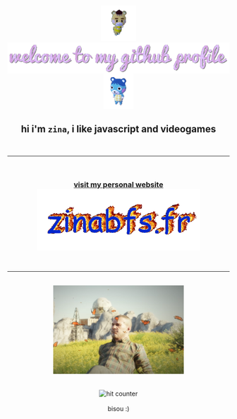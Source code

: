 <div align="center">
<img src="img/marty.gif" alt="marty from animal crossing" height="80"> <img src="img/welcome.gif" alt="welcome to my github profile" align="center">
<img src="img/mirti.gif" alt="bluebear from animal crossing" height="80">
</div>

<div align="center">

## hi i'm `zina`, i like javascript and videogames

</div>

<br>
<hr>
<br>

<h3 align="center">
<a href="https://zinabfs.fr/">visit my personal website <br>
<img src="img/portfolio.gif" alt="portfolio" align="center">
</a>
</h3>

<br>
<hr>
<br>
<div align="center">

<img src="img/tarkov.png" alt="tarkov" align="center" height="200">
</div>


<br>
<br>
<div align="center">
<img src="https://profile-counter.glitch.me/zinabfs/count.svg" alt="hit counter" align="center">
</div>
<br>
<div align="center">
bisou :)

</div>
<!--
**zinabfs/zinabfs** is a ✨ _special_ ✨ repository because its `README.md` (this file) appears on your GitHub profile.

Here are some ideas to get you started:

- 🔭 I’m currently working on ...
- 🌱 I’m currently learning ...
- 👯 I’m looking to collaborate on ...
- 🤔 I’m looking for help with ...
- 💬 Ask me about ...
- 📫 How to reach me: ...
- 😄 Pronouns: ...
- ⚡ Fun fact: ...
-->
